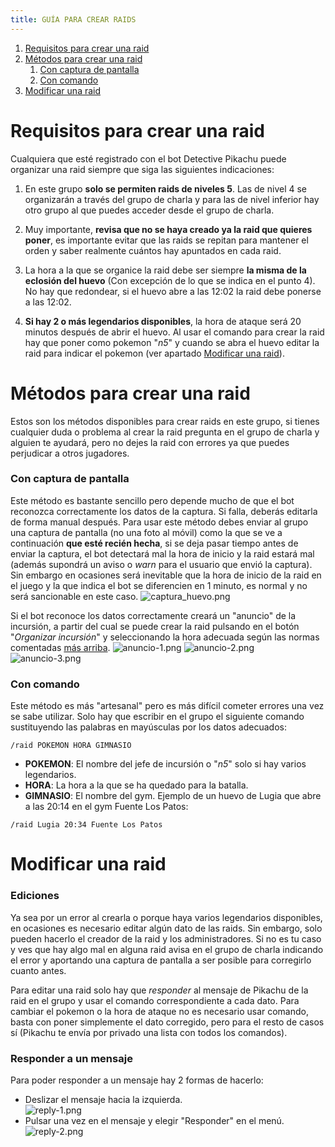 ```yaml
---
title: GUÍA PARA CREAR RAIDS
---
```

1. [Requisitos para crear una raid](#requisitos-para-crear-una-raid)
2. [Métodos para crear una raid](#métodos-para-crear-una-raid)
    1. [Con captura de pantalla](#con-captura-de-pantalla)
    2. [Con comando](#con-comando)
3. [Modificar una raid](#modificar-una-raid)
    

# Requisitos para crear una raid
Cualquiera que esté registrado con el bot Detective Pikachu puede organizar una raid siempre que siga las siguientes indicaciones:

1. En este grupo **solo se permiten raids de niveles 5**. Las de nivel 4 se organizarán a través del grupo de charla y para las de nivel inferior hay otro grupo al que puedes acceder desde el grupo de charla.

2. Muy importante, **revisa que no se haya creado ya la raid que quieres poner**, es importante evitar que las raids se repitan para mantener el orden y saber realmente cuántos hay apuntados en cada raid.

3. La hora a la que se organice la raid debe ser siempre **la misma de la eclosión del huevo** (Con excepción de lo que se indica en el punto 4). No hay que redondear, si el huevo abre a las 12:02 la raid debe ponerse a las 12:02.

4. **Si hay 2 o más legendarios disponibles**, la hora de ataque será 20 minutos después de abrir el huevo. Al usar el comando para crear la raid hay que poner como pokemon "*n5*" y cuando se abra el huevo editar la raid para indicar el pokemon (ver apartado [Modificar una raid](#modificar-una-raid)).

# Métodos para crear una raid
Estos son los métodos disponibles para crear raids en este grupo, si tienes cualquier duda o problema al crear la raid pregunta en el grupo de charla y alguien te ayudará, pero no dejes la raid con errores ya que puedes perjudicar a otros jugadores.

### Con captura de pantalla
Este método es bastante sencillo pero depende mucho de que el bot reconozca correctamente los datos de la captura. Si falla, deberás editarla de forma manual después. 
Para usar este método debes enviar al grupo una captura de pantalla (no una foto al móvil) como la que se ve a continuación **que esté recién hecha**, si se deja pasar tiempo antes de enviar la captura, el bot detectará mal la hora de inicio y la raid estará mal (además supondrá un aviso o *warn* para el usuario que envió la captura). Sin embargo en ocasiones será inevitable que la hora de inicio de la raid en el juego y la que indica el bot se diferencien en 1 minuto, es normal y no será sancionable en este caso. 
![captura_huevo.png](images/captura_huevo.png)

Si el bot reconoce los datos correctamente creará un "anuncio" de la incursión, a partir del cual se puede crear la raid pulsando en el botón "*Organizar incursión*" y seleccionando la hora adecuada según las normas comentadas [más arriba](#Requisitos-para-crear-una-raid).
![anuncio-1.png](images/anuncio-1.png) ![anuncio-2.png](images/anuncio-2.png) ![anuncio-3.png](images/anuncio-3.png)

### Con comando
Este método es más "artesanal" pero es más difícil cometer errores una vez se sabe utilizar. Solo hay que escribir en el grupo el siguiente comando sustituyendo las palabras en mayúsculas por los datos adecuados:
~~~
/raid POKEMON HORA GIMNASIO
~~~
- **POKEMON**: El nombre del jefe de incursión o "*n5*" solo si hay varios legendarios.
- **HORA**: La hora a la que se ha quedado para la batalla.
- **GIMNASIO**: El nombre del gym.
Ejemplo de un huevo de Lugia que abre a las 20:14 en el gym Fuente Los Patos:
~~~
/raid Lugia 20:34 Fuente Los Patos
~~~

# Modificar una raid
### Ediciones
Ya sea por un error al crearla o porque haya varios legendarios disponibles, en ocasiones es necesario editar algún dato de las raids. Sin embargo, solo pueden hacerlo el creador de la raid y los administradores. Si no es tu caso y ves que hay algo mal en alguna raid avisa en el grupo de charla indicando el error y aportando una captura de pantalla a ser posible para corregirlo cuanto antes.

Para editar una raid solo hay que *responder* al mensaje de Pikachu de la raid en el grupo y usar el comando correspondiente a cada dato. Para cambiar el pokemon o la hora de ataque no es necesario usar comando, basta con poner simplemente el dato corregido, pero para el resto de casos sí (Pikachu te envía por privado una lista con todos los comandos).

### Responder a un mensaje
Para poder responder a un mensaje hay 2 formas de hacerlo:
- Deslizar el mensaje hacia la izquierda.  
![reply-1.png](images/reply-1.png)
- Pulsar una vez en el mensaje y elegir "Responder" en el menú.  
![reply-2.png](images/reply-2.png)
